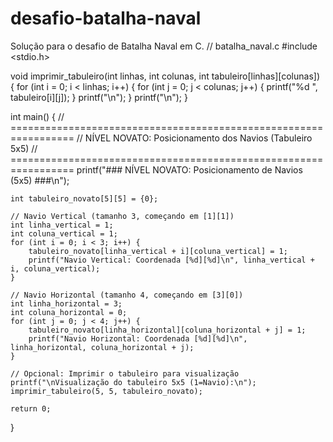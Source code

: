 # desafio-batalha-naval
Solução para o desafio de Batalha Naval em C.
// batalha_naval.c
#include <stdio.h>

void imprimir_tabuleiro(int linhas, int colunas, int tabuleiro[linhas][colunas]) {
    for (int i = 0; i < linhas; i++) {
        for (int j = 0; j < colunas; j++) {
            printf("%d ", tabuleiro[i][j]);
        }
        printf("\n");
    }
    printf("\n");
}

int main() {
    // =================================================================
    // NÍVEL NOVATO: Posicionamento dos Navios (Tabuleiro 5x5)
    // =================================================================
    printf("### NÍVEL NOVATO: Posicionamento de Navios (5x5) ###\n");
    
    int tabuleiro_novato[5][5] = {0}; 
    
    // Navio Vertical (tamanho 3, começando em [1][1])
    int linha_vertical = 1;
    int coluna_vertical = 1;
    for (int i = 0; i < 3; i++) {
        tabuleiro_novato[linha_vertical + i][coluna_vertical] = 1; 
        printf("Navio Vertical: Coordenada [%d][%d]\n", linha_vertical + i, coluna_vertical);
    }
    
    // Navio Horizontal (tamanho 4, começando em [3][0])
    int linha_horizontal = 3;
    int coluna_horizontal = 0;
    for (int j = 0; j < 4; j++) {
        tabuleiro_novato[linha_horizontal][coluna_horizontal + j] = 1; 
        printf("Navio Horizontal: Coordenada [%d][%d]\n", linha_horizontal, coluna_horizontal + j);
    }
    
    // Opcional: Imprimir o tabuleiro para visualização
    printf("\nVisualização do tabuleiro 5x5 (1=Navio):\n");
    imprimir_tabuleiro(5, 5, tabuleiro_novato);

    return 0;
}
